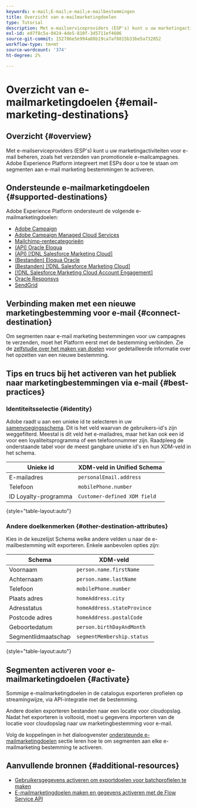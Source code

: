 ```yaml
---
keywords: e-mail;E-mail;e-mail;e-mailbestemmingen
title: Overzicht van e-mailmarketingdoelen
type: Tutorial
description: Met e-mailserviceproviders (ESP's) kunt u uw marketingactiviteiten voor e-mail beheren, bijvoorbeeld voor het verzenden van promotionele e-mailcampagnes. Leer welke ESPs als bestemmingen van het Experience Platform worden gesteund.
exl-id: e07f8c5a-0424-4de5-810f-3d5711ef4606
source-git-commit: 152786e5e994a88b19ca7af8815b33be5a732852
workflow-type: tm+mt
source-wordcount: '374'
ht-degree: 2%

---
```


# Overzicht van e-mailmarketingdoelen {#email-marketing-destinations}

## Overzicht {#overview}

Met e-mailserviceproviders (ESP&#39;s) kunt u uw marketingactiviteiten voor e-mail beheren, zoals het verzenden van promotionele e-mailcampagnes. Adobe Experience Platform integreert met ESPs door u toe te staan om segmenten aan e-mail marketing bestemmingen te activeren.

## Ondersteunde e-mailmarketingdoelen {#supported-destinations}

Adobe Experience Platform ondersteunt de volgende e-mailmarketingdoelen:

* [Adobe Campaign](adobe-campaign.md)
* [Adobe Campaign Managed Cloud Services](adobe-campaign-managed-services.md)
* [Mailchimp-rentecategorieën](mailchimp-interest-categories.md)
* [(API) Oracle Eloqua](oracle-eloqua-api.md)
* [(API) [!DNL Salesforce Marketing Cloud]](salesforce-marketing-cloud-exact-target.md)
* [(Bestanden) Eloqua Oracle](oracle-eloqua.md)
* [(Bestanden) [!DNL Salesforce Marketing Cloud]](salesforce-marketing-cloud.md)
* [[!DNL Salesforce Marketing Cloud Account Engagement]](salesforce-marketing-cloud-account-engagement.md)
* [Oracle Responsys](oracle-responsys.md)
* [SendGrid](sendgrid.md)

## Verbinding maken met een nieuwe marketingbestemming voor e-mail {#connect-destination}

Om segmenten naar e-mail marketing bestemmingen voor uw campagnes te verzenden, moet het Platform eerst met de bestemming verbinden. Zie de [zelfstudie over het maken van doelen](../../ui/connect-destination.md) voor gedetailleerde informatie over het opzetten van een nieuwe bestemming.

## Tips en trucs bij het activeren van het publiek naar marketingbestemmingen via e-mail {#best-practices}

### Identiteitsselectie {#identity}

Adobe raadt u aan een unieke id te selecteren in uw [samenvoegingsschema](../../../profile/home.md#profile-fragments-and-union-schemas). Dit is het veld waarvan de gebruikers-id&#39;s zijn weggefilterd. Meestal is dit veld het e-mailadres, maar het kan ook een id voor een loyaliteitsprogramma of een telefoonnummer zijn. Raadpleeg de onderstaande tabel voor de meest gangbare unieke id&#39;s en hun XDM-veld in het schema.

| Unieke id | XDM-veld in Unified Schema |
|----------------- | ---------------------------|
| E-mailadres | `personalEmail.address` |
| Telefoon | `mobilePhone.number` |
| ID Loyalty-programma | `Customer-defined XDM field` |

{style="table-layout:auto"}

### Andere doelkenmerken {#other-destination-attributes}

Kies in de keuzelijst Schema welke andere velden u naar de e-mailbestemming wilt exporteren. Enkele aanbevolen opties zijn:

| Schema | XDM-veld |
|------ | ---------|
| Voornaam | `person.name.firstName` |
| Achternaam | `person.name.lastName` |
| Telefoon | `mobilePhone.number` |
| Plaats adres | `homeAddress.city` |
| Adresstatus | `homeAddress.stateProvince` |
| Postcode adres | `homeAddress.postalCode` |
| Geboortedatum | `person.birthDayAndMonth` |
| Segmentlidmaatschap | `segmentMembership.status` |

{style="table-layout:auto"}

## Segmenten activeren voor e-mailmarketingdoelen {#activate}

Sommige e-mailmarketingdoelen in de catalogus exporteren profielen op streamingwijze, via API-integratie met de bestemming.

Andere doelen exporteren bestanden naar een locatie voor cloudopslag. Nadat het exporteren is voltooid, moet u gegevens importeren van de locatie voor cloudopslag naar uw marketingbestemming voor e-mail.

Volg de koppelingen in het dialoogvenster [ondersteunde e-mailmarketingdoelen](#supported-destinations) sectie leren hoe te om segmenten aan elke e-mailmarketing bestemming te activeren.

## Aanvullende bronnen {#additional-resources}

* [Gebruikersgegevens activeren om exportdoelen voor batchprofielen te maken](../../ui/activate-batch-profile-destinations.md)
* [E-mailmarketingdoelen maken en gegevens activeren met de Flow Service API](../../api/connect-activate-batch-destinations.md)
